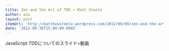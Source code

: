 ```yaml
---
title: Zen and the Art of TDD « Matt Steele
author: azu
layout: post
itemUrl: 'http://matthewsteele.wordpress.com/2012/09/09/zen-and-the-art-of-tdd-barcamp/'
date: '2012-09-30T15:00:00.000Z'
---
```

JavaScript TDDについてのスライド+動画
